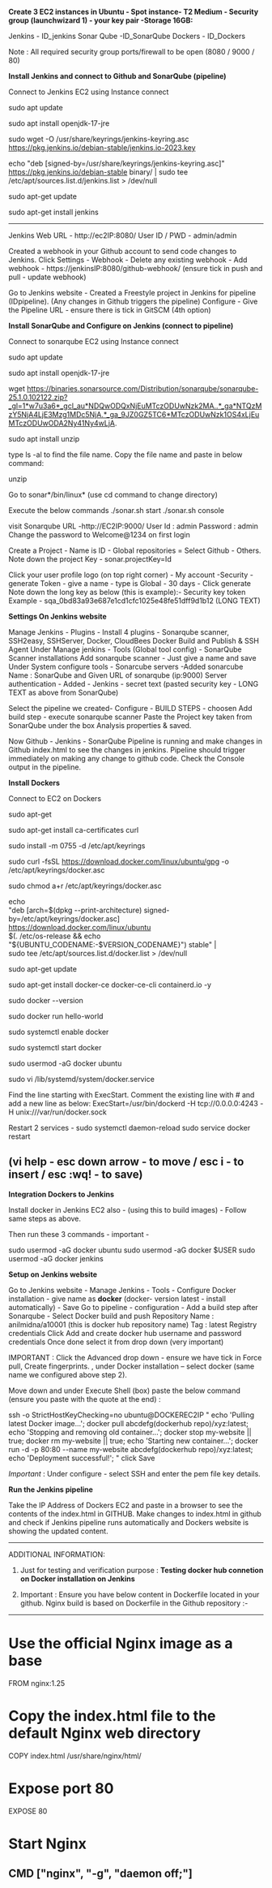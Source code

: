**Create 3 EC2 instances in Ubuntu - Spot instance- T2 Medium - Security group (launchwizard 1) - your key pair -Storage 16GB:**

Jenkins - ID_jenkins
Sonar Qube -ID_SonarQube
Dockers - ID_Dockers

Note : All required security group ports/firewall to be open (8080 / 9000 / 80)

**Install Jenkins and connect to Github and SonarQube (pipeline)**

Connect to Jenkins EC2 using Instance connect

sudo apt update

sudo apt install openjdk-17-jre

sudo wget -O /usr/share/keyrings/jenkins-keyring.asc \
  https://pkg.jenkins.io/debian-stable/jenkins.io-2023.key
  
  echo "deb [signed-by=/usr/share/keyrings/jenkins-keyring.asc]" \
  https://pkg.jenkins.io/debian-stable binary/ | sudo tee \
  /etc/apt/sources.list.d/jenkins.list > /dev/null

sudo apt-get update

sudo apt-get install jenkins

-----------------------------------------------------
Jenkins Web URL - http://ec2IP:8080/
User ID / PWD - admin/admin

Created a webhook in your Github account to send code changes to Jenkins. 
Click Settings - Webhook - Delete any existing webhook - Add webhook - https://jenkinsIP:8080/github-webhook/  (ensure tick in push and pull - update webhook)

Go to Jenkins website - 
Created a Freestyle project in Jenkins for pipeline (IDpipeline).
(Any changes in Github triggers the pipeline)
Configure - Give the Pipeline URL - ensure there is tick in GitSCM (4th option)

**Install SonarQube and Configure on Jenkins (connect to pipeline)**

Connect to sonarqube EC2 using Instance connect

sudo apt update

sudo apt install openjdk-17-jre

wget https://binaries.sonarsource.com/Distribution/sonarqube/sonarqube-25.1.0.102122.zip?_gl=1*w7u3a6*_gcl_au*NDQwODQxNjEuMTczODUwNzk2MA..*_ga*NTQzMzY5NjA4LjE3Mzg1MDc5NjA.*_ga_9JZ0GZ5TC6*MTczODUwNzk1OS4xLjEuMTczODUwODA2Ny41Ny4wLjA.

sudo apt install unzip 

type ls -al to find the file name. Copy the file name and paste in below command:

unzip <zip file name>

Go to sonar*/bin/linux* (use cd command to change directory)

Execute the below commands
./sonar.sh start
./sonar.sh console

visit Sonarqube URL -http://EC2IP:9000/
User Id : admin
Password : admin
Change the password to Welcome@1234 on first login

Create a Project - Name is ID - Global repositories = Select Github - Others.
Note down the project Key - sonar.projectKey=Id

Click your user profile logo (on top right corner) - My account -Security - generate Token - give a name - type is Global - 30 days -  Click generate
Note down the long key as below (this is example):-
Security key token Example - sqa_0bd83a93e687e1cd1cfc1025e48fe51dff9d1b12  (LONG TEXT)

**Settings On Jenkins website**

Manage Jenkins -  Plugins - Install 4 plugins - Sonarqube scanner, SSH2easy, SSHServer, Docker, CloudBees Docker Build and Publish & SSH Agent
Under Manage jenkins - Tools (Global tool config) - SonarQube Scanner installations
Add sonarqube scanner - Just give a name and save
Under System configure tools - Sonarcube servers -Added sonarcube
Name : SonarQube and Given URL of sonarqube (ip:9000) 
Server authentication -  Added - Jenkins   -  secret text (pasted security key - LONG TEXT  as above from SonarQube)

Select the pipeline we created-  Configure - BUILD STEPS - choosen Add build step - execute sonarqube scanner
Paste the Project key taken from SonarQube under the box Analysis properties & saved. 

Now Github - Jenkins - SonarQube Pipeline is running and make changes in Github index.html to see the changes in jenkins. Pipeline should trigger immediately on making any change to github code. 
Check the Console output in the pipeline. 

**Install Dockers**

Connect to EC2 on Dockers

sudo apt-get 

sudo apt-get install ca-certificates curl

sudo install -m 0755 -d /etc/apt/keyrings

sudo curl -fsSL https://download.docker.com/linux/ubuntu/gpg -o /etc/apt/keyrings/docker.asc

sudo chmod a+r /etc/apt/keyrings/docker.asc

echo \
  "deb [arch=$(dpkg --print-architecture) signed-by=/etc/apt/keyrings/docker.asc] https://download.docker.com/linux/ubuntu \
  $(. /etc/os-release && echo "${UBUNTU_CODENAME:-$VERSION_CODENAME}") stable" | \
  sudo tee /etc/apt/sources.list.d/docker.list > /dev/null

sudo apt-get update

sudo apt-get install docker-ce docker-ce-cli containerd.io -y

sudo docker --version

sudo docker run hello-world

sudo systemctl enable docker

sudo systemctl start docker

sudo usermod -aG docker ubuntu

sudo vi /lib/systemd/system/docker.service

Find the line starting with ExecStart. Comment the existing line with # and add a new line as below:
ExecStart=/usr/bin/dockerd -H tcp://0.0.0.0:4243 -H unix:///var/run/docker.sock

Restart 2 services - 
sudo systemctl daemon-reload 
sudo service docker restart

(vi help - esc down arrow - to move / esc i - to insert / esc :wq! - to save) 
------------

**Integration Dockers to Jenkins**

Install docker in Jenkins EC2 also - (using this to build images) - Follow same steps as above. 

Then run these 3 commands - important - 

sudo usermod -aG docker ubuntu 
sudo usermod -aG docker $USER 
sudo usermod -aG docker jenkins

**Setup on Jenkins website**

Go to Jenkins website -  Manage Jenkins - Tools - Configure Docker installation - give name as **docker** (docker- version latest - install automatically) - Save 
Go to pipeline - configuration - Add a build step after Sonarqube - Select Docker build and push
 Repository Name : anilmidna/a10001 (this is docker hub repository name)
 Tag : latest
Registry credentials Click Add and create docker hub username and password credentials
Once done select it from drop down (very important)

IMPORTANT : Click the Advanced drop down - ensure we have tick in Force pull, Create fingerprints. , under Docker installation – select docker (same name we configured above step 2).

Move down and under Execute Shell (box) paste the below command  (ensure you paste with the quote at the end) : 

ssh -o StrictHostKeyChecking=no ubuntu@DOCKEREC2IP "
	echo 'Pulling latest Docker image...';
    docker pull abcdefg(dockerhub repo)/xyz:latest;
        echo 'Stopping and removing old container...';
    docker stop my-website || true;
    docker rm my-website || true;
        echo 'Starting new container...';
    docker run -d -p 80:80 --name my-website abcdefg(dockerhub repo)/xyz:latest;
        echo 'Deployment successful!';
"
click Save

*Important* : Under configure - select SSH and enter the pem file key details. 

**Run the Jenkins pipeline**

Take the IP Address of Dockers EC2 and paste in a browser to see the contents of the index.html in GITHUB. Make changes to index.html in github and check if Jenkins pipeline runs automatically and Dockers website is showing the updated content. 

------------------------------------------------------------------------------
ADDITIONAL INFORMATION:

1) Just for testing and verification purpose : 
**Testing docker hub connetion on Docker installation on Jenkins**

2) Important : Ensure you have below content in Dockerfile located in your github. 
Nginx build is based on Dockerfile in the Github repository :-
--------------
# Use the official Nginx image as a base
FROM nginx:1.25
# Copy the index.html file to the default Nginx web directory
COPY index.html /usr/share/nginx/html/
 # Expose port 80
EXPOSE 80
# Start Nginx
CMD ["nginx", "-g", "daemon off;"]
-----------------
